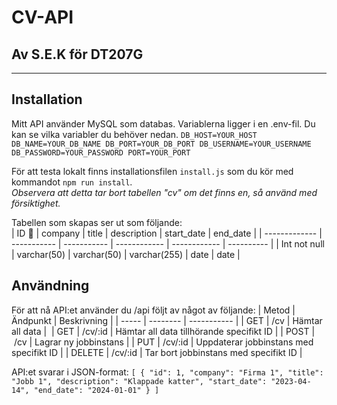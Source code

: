 # CV-API

## Av S.E.K för DT207G

---

## Installation

Mitt API använder MySQL som databas. Variablerna ligger i en .env-fil. Du kan se vilka variabler du behöver nedan.
`DB_HOST=YOUR_HOST
DB_NAME=YOUR_DB_NAME
DB_PORT=YOUR_DB_PORT
DB_USERNAME=YOUR_USERNAME
DB_PASSWORD=YOUR_PASSWORD
PORT=YOUR_PORT`

För att testa lokalt finns installationsfilen `install.js` som du kör med kommandot `npm run install`.  
_Observera att detta tar bort tabellen "cv" om det finns en, så använd med försiktighet._

Tabellen som skapas ser ut som följande:  
| ID :key: | company | title | description | start_date | end_date |
| ------------- | ----------- | ----------- | ------------ | ------------ | ---------- |
| Int not null | varchar(50) | varchar(50) | varchar(255) | date | date |

## Användning

För att nå API:et använder du /api följt av något av följande:
| Metod | Ändpunkt | Beskrivning |
| ----- | -------- | ----------- |
| GET | /cv | Hämtar all data | 
| GET | /cv/:id | Hämtar all data tillhörande specifikt ID |
| POST | /cv | Lagrar ny jobbinstans |
| PUT | /cv/:id | Uppdaterar jobbinstans med specifikt ID |
| DELETE | /cv/:id | Tar bort jobbinstans med specifikt ID |

API:et svarar i JSON-format:
`[
  {
    "id": 1,
    "company": "Firma 1",
    "title": "Jobb 1",
    "description": "Klappade katter",
    "start_date": "2023-04-14",
    "end_date": "2024-01-01"
  }
]`

